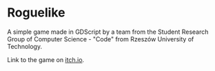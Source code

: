 # Roguelike
A simple game made in GDScript by a team from the Student Research Group of Computer Science - "Code" from Rzeszów University of Technology.

Link to the game on [itch.io](https://cybercheese69.itch.io/roguelike).

